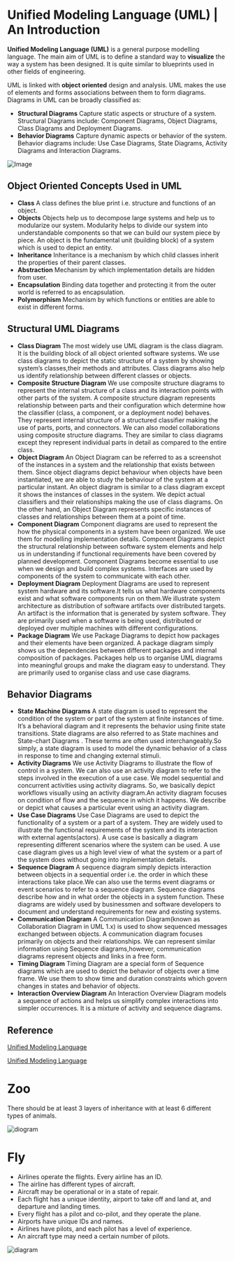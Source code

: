 # **Unified Modeling Language (UML) | An Introduction**

**Unified Modeling Language (UML)** is a general purpose modelling language. The main aim of UML is to define a standard way to **visualize** the way a system has been designed. It is quite similar to blueprints used in other fields of engineering.

UML is linked with **object oriented** design and analysis. UML makes the use of elements and forms associations between them to form diagrams. Diagrams in UML can be broadly classified as:

- **Structural Diagrams**  Capture static aspects or structure of a system. Structural Diagrams include: Component Diagrams, Object Diagrams, Class Diagrams and Deployment Diagrams.
- **Behavior Diagrams**  Capture dynamic aspects or behavior of the system. Behavior diagrams include: Use Case Diagrams, State Diagrams, Activity Diagrams and Interaction Diagrams.

![Image](https://media.geeksforgeeks.org/wp-content/cdn-uploads/uml_diagram-1.png)

## Object Oriented Concepts Used in UML

- **Class**  A class defines the blue print i.e. structure and functions of an object.
- **Objects** Objects help us to decompose large systems and help us to modularize our system. Modularity helps to divide our system into understandable components so that we can build our system piece by piece. An object is the fundamental unit (building block) of a system which is used to depict an entity.
- **Inheritance** Inheritance is a mechanism by which child classes inherit the properties of their parent classes.
- **Abstraction** Mechanism by which implementation details are hidden from user.
- **Encapsulation** Binding data together and protecting it from the outer world is referred to as encapsulation.
- **Polymorphism** Mechanism by which functions or entities are able to exist in different forms.

## Structural UML Diagrams

- **Class Diagram** The most widely use UML diagram is the class diagram. It is the building block of all object oriented software systems. We use class diagrams to depict the static structure of a system by showing system’s classes,their methods and attributes. Class diagrams also help us identify relationship between different classes or objects.
- **Composite Structure Diagram** We use composite structure diagrams to represent the internal structure of a class and its interaction points with other parts of the system. A composite structure diagram represents relationship between parts and their configuration which determine how the classifier (class, a component, or a deployment node) behaves. They represent internal structure of a structured classifier making the use of parts, ports, and connectors. We can also model collaborations using composite structure diagrams. They are similar to class diagrams except they represent individual parts in detail as compared to the entire class.
- **Object Diagram** An Object Diagram can be referred to as a screenshot of the instances in a system and the relationship that exists between them. Since object diagrams depict behaviour when objects have been instantiated, we are able to study the behaviour of the system at a particular instant. An object diagram is similar to a class diagram except it shows the instances of classes in the system. We depict actual classifiers and their relationships making the use of class diagrams. On the other hand, an Object Diagram represents specific instances of classes and relationships between them at a point of time.
- **Component Diagram** Component diagrams are used to represent the how the physical components in a system have been organized. We use them for modelling implementation details. Component Diagrams depict the structural relationship between software system elements and help us in understanding if functional requirements have been covered by planned development. Component Diagrams become essential to use when we design and build complex systems. Interfaces are used by components of the system to communicate with each other.
- **Deployment Diagram** Deployment Diagrams are used to represent system hardware and its software.It tells us what hardware components exist and what software components run on them.We illustrate system architecture as distribution of software artifacts over distributed targets. An artifact is the information that is generated by system software. They are primarily used when a software is being used, distributed or deployed over multiple machines with different configurations.
- **Package Diagram** We use Package Diagrams to depict how packages and their elements have been organized. A package diagram simply shows us the dependencies between different packages and internal composition of packages. Packages help us to organise UML diagrams into meaningful groups and make the diagram easy to understand. They are primarily used to organise class and use case diagrams.

## Behavior Diagrams
- **State Machine Diagrams** A state diagram is used to represent the condition of the system or part of the system at finite instances of time. It’s a behavioral diagram and it represents the behavior using finite state transitions. State diagrams are also referred to as State machines and State-chart Diagrams . These terms are often used interchangeably.So simply, a state diagram is used to model the dynamic behavior of a class in response to time and changing external stimuli.
- **Activity Diagrams** We use Activity Diagrams to illustrate the flow of control in a system. We can also use an activity diagram to refer to the steps involved in the execution of a use case. We model sequential and concurrent activities using activity diagrams. So, we basically depict workflows visually using an activity diagram.An activity diagram focuses on condition of flow and the sequence in which it happens. We describe or depict what causes a particular event using an activity diagram.
- **Use Case Diagrams** Use Case Diagrams are used to depict the functionality of a system or a part of a system. They are widely used to illustrate the functional requirements of the system and its interaction with external agents(actors). A use case is basically a diagram representing different scenarios where the system can be used. A use case diagram gives us a high level view of what the system or a part of the system does without going into implementation details.
- **Sequence Diagram** A sequence diagram simply depicts interaction between objects in a sequential order i.e. the order in which these interactions take place.We can also use the terms event diagrams or event scenarios to refer to a sequence diagram. Sequence diagrams describe how and in what order the objects in a system function. These diagrams are widely used by businessmen and software developers to document and understand requirements for new and existing systems.
- **Communication Diagram** A Communication Diagram(known as Collaboration Diagram in UML 1.x) is used to show sequenced messages exchanged between objects. A communication diagram focuses primarily on objects and their relationships. We can represent similar information using Sequence diagrams,however, communication diagrams represent objects and links in a free form.
- **Timing Diagram** Timing Diagram are a special form of Sequence diagrams which are used to depict the behavior of objects over a time frame. We use them to show time and duration constraints which govern changes in states and behavior of objects.
- **Interaction Overview Diagram** An Interaction Overview Diagram models a sequence of actions and helps us simplify complex interactions into simpler occurrences. It is a mixture of activity and sequence diagrams.

## Reference

[Unified Modeling Language](https://en.wikipedia.org/wiki/Unified_Modeling_Language)

[Unified Modeling Language](https://developer.ibm.com/articles/an-introduction-to-uml/)

# Zoo

There should be at least 3 layers of inheritance with at least 6 different types of animals.

![diogram](https://github.com/SenaOzcn/Kodluyoruz-BackEnd-BootCamp-Projects/blob/MIT-License/UML/ZOO.png)

# Fly

- Airlines operate the flights. Every airline has an ID.
- The airline has different types of aircraft.
- Aircraft may be operational or in a state of repair.
- Each flight has a unique identity, airport to take off and land at, and departure and landing times.
- Every flight has a pilot and co-pilot, and they operate the plane.
- Airports have unique IDs and names.
- Airlines have pilots, and each pilot has a level of experience.
- An aircraft type may need a certain number of pilots.

![diagram](https://github.com/SenaOzcn/Kodluyoruz-BackEnd-BootCamp-Projects/blob/MIT-License/UML/fly.png)


